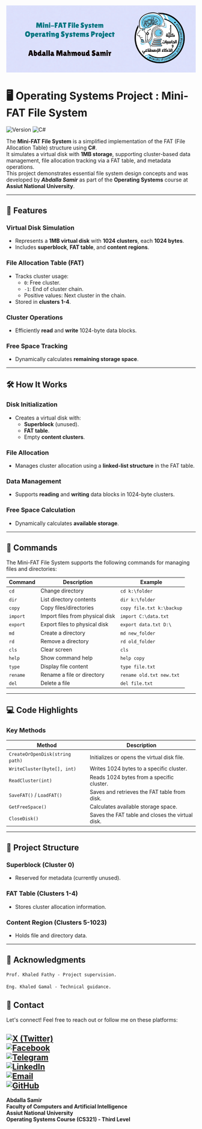 ![Operating Systems Banner](https://github.com/abdallasamir04/Operating-Systems-Project/raw/main/OS/osbanner.png)


# 🖥️ Operating Systems Project : Mini-FAT File System


![Version](https://img.shields.io/badge/version-1.0.0-green.svg)
![C#](https://img.shields.io/badge/Language-C%23-purple.svg)

The **Mini-FAT File System** is a simplified implementation of the FAT (File Allocation Table) structure using **C#**.  
It simulates a virtual disk with **1MB storage**, supporting cluster-based data management, file allocation tracking via a FAT table, and metadata operations.  
This project demonstrates essential file system design concepts and was developed by **_Abdalla Samir_** as part of the **Operating Systems** course at **Assiut National University**.

---

## 🚀 Features

### Virtual Disk Simulation
- Represents a **1MB virtual disk** with **1024 clusters**, each **1024 bytes**.
- Includes **superblock**, **FAT table**, and **content regions**.

### File Allocation Table (FAT)
- Tracks cluster usage:
  - `0`: Free cluster.
  - `-1`: End of cluster chain.
  - Positive values: Next cluster in the chain.
- Stored in **clusters 1-4**.

### Cluster Operations
- Efficiently **read** and **write** 1024-byte data blocks.

### Free Space Tracking
- Dynamically calculates **remaining storage space**.

---

## 🛠️ How It Works

### Disk Initialization
- Creates a virtual disk with:
  - **Superblock** (unused).
  - **FAT table**.
  - Empty **content clusters**.

### File Allocation
- Manages cluster allocation using a **linked-list structure** in the FAT table.

### Data Management
- Supports **reading** and **writing** data blocks in 1024-byte clusters.

### Free Space Calculation
- Dynamically calculates **available storage**.

---

## 📜 Commands

The Mini-FAT File System supports the following commands for managing files and directories:

| Command     | Description                                  | Example                     |
|-------------|----------------------------------------------|-----------------------------|
| `cd`        | Change directory                             | `cd k:\folder`              |
| `dir`       | List directory contents                      | `dir k:\folder`             |
| `copy`      | Copy files/directories                       | `copy file.txt k:\backup`   |
| `import`    | Import files from physical disk              | `import C:\data.txt`        |
| `export`    | Export files to physical disk                | `export data.txt D:\`       |
| `md`        | Create a directory                           | `md new_folder`             |
| `rd`        | Remove a directory                           | `rd old_folder`             |
| `cls`       | Clear screen                                 | `cls`                       |
| `help`      | Show command help                            | `help copy`                 |
| `type`      | Display file content                         | `type file.txt`             |
| `rename`    | Rename a file or directory                   | `rename old.txt new.txt`    |
| `del`       | Delete a file                                | `del file.txt`              |

---

## 💻 Code Highlights

### Key Methods
| Method                          | Description                                      |
|---------------------------------|--------------------------------------------------|
| `CreateOrOpenDisk(string path)` | Initializes or opens the virtual disk file.      |
| `WriteCluster(byte[], int)`     | Writes 1024 bytes to a specific cluster.         |
| `ReadCluster(int)`              | Reads 1024 bytes from a specific cluster.        |
| `SaveFAT()` / `LoadFAT()`       | Saves and retrieves the FAT table from disk.     |
| `GetFreeSpace()`                | Calculates available storage space.              |
| `CloseDisk()`                   | Saves the FAT table and closes the virtual disk. |

---

## 📂 Project Structure

### Superblock (Cluster 0)
- Reserved for metadata (currently unused).

### FAT Table (Clusters 1-4)
- Stores cluster allocation information.

### Content Region (Clusters 5-1023)
- Holds file and directory data.

---


## 🙏 Acknowledgments


    Prof. Khaled Fathy - Project supervision.

    Eng. Khaled Gamal - Technical guidance.

    
## 📧 Contact

Let's connect! Feel free to reach out or follow me on these platforms:  

[![X (Twitter)](https://img.shields.io/badge/X-black.svg?style=for-the-badge&logo=X&logoColor=white)](https://x.com/abdallasamir04)  
[![Facebook](https://img.shields.io/badge/Facebook-1877F2?style=for-the-badge&logo=facebook&logoColor=white)](https://www.facebook.com/abdallasamir04/)  
[![Telegram](https://img.shields.io/badge/Telegram-2CA5E0?style=for-the-badge&logo=telegram&logoColor=white)](https://t.me/abdallasamir04)  
[![LinkedIn](https://img.shields.io/badge/LinkedIn-0077B5?style=for-the-badge&logo=linkedin&logoColor=white)](https://www.linkedin.com/in/abdalla-mahmoud-9264242b6/)  
[![Email](https://img.shields.io/badge/Email-D14836?style=for-the-badge&logo=gmail&logoColor=white)](mailto:samirovic707@gmail.com)  
[![GitHub](https://img.shields.io/badge/GitHub-%23121011.svg?style=for-the-badge&logo=github&logoColor=white)](https://github.com/abdallasamir04)  
---
**Abdalla Samir**  
**Faculty of Computers and Artificial Intelligence**  
**Assiut National University**  
**Operating Systems Course (CS321) - Third Level**
